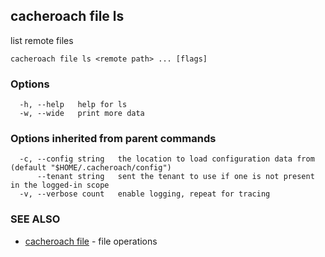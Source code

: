 ## cacheroach file ls

list remote files

```
cacheroach file ls <remote path> ... [flags]
```

### Options

```
  -h, --help   help for ls
  -w, --wide   print more data
```

### Options inherited from parent commands

```
  -c, --config string   the location to load configuration data from (default "$HOME/.cacheroach/config")
      --tenant string   sent the tenant to use if one is not present in the logged-in scope
  -v, --verbose count   enable logging, repeat for tracing
```

### SEE ALSO

* [cacheroach file](cacheroach_file.md)	 - file operations

